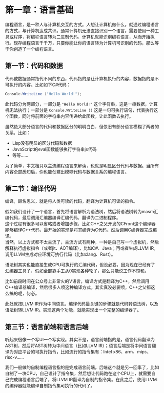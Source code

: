 # 第一章：语言基础

编程语言，是一种人与计算机交互的方式。人想让计算机做什么，就通过编程语言的方式，与计算机达成共识。通常计算机无法直接识别一个语言，需要使用一种工具或程序，将编程语言转为二进制代码，计算机就能识别编程语言，从而开始执行。现存编程语言千千万，只要你能让你的语言转为计算机可识别的代码，那么等于你创造了一个编程语言。

## 第一节：代码和数据

代码或数据通常指代不同的东西，代码指的是让计算机执行的内容，数据指的是不可执行的内容。比如如下C#代码：

```csharp
Console.WriteLine ("Hello World!");
```

此代码分为两部分，一部分是 `"Hello World!"` 这个字符串，这是一串数据，计算机无法执行；一部分是 `Console.WriteLine ()` 这是一句可执行语句，代表执行这个函数，同时将前面的字符串内容传递给此函数，让此函数去执行。

虽然绝大部分语言的代码和数据区分的明明白白，但依旧有部分语言模糊了两者的关系，比如：

- Lisp没有明显的区分代码和数据
- JavaScript的eval函数能够执行字符串js代码
- 等等……

为了简单，本文档只以主流编程语言来解读，也就是明显区分代码与数据。当所有内容全部悉知后，你也能创建出模糊代码与数据关系的编程语言。

## 第二节：编译代码

编译，顾名思义，就是将人类可读的代码，翻译为计算机可读的指令。

假如我们设计了一个语言，首先将语言解析为语法树，然后将语法树转为masm汇编代码，最后调用汇编器编译汇编代码，翻译为二进制程序。  
这个过程有很多可以省略或者增加步骤，比如C++之父开发的CFront这个编译器能够编译C++代码，最开始的实现是将其编译为C代码，然后调用C编译器完成编译。  
当然，以上方式都不太主流了，主流方式有两种，一种是自己写一个虚拟机，然后解释执行虚拟指令（或者jit、AOT编译），比如C#、Java；再或者生成LLVM IR，调用LLVM生成对应环境可执行代码（比如clang、Rust）。

语法树其实也能直接生成CPU可执行的汇编代码，但没必要，因为现在已经有了汇编器工具了，假如全部靠手工从0实现各种轮子，那么只能说工作不饱和。

比如前段时间在公众号上非常火的V语言，编译方式是翻译为C++，然后调用C++编译器编译，然后很多人喷这种编译方式。其实真没必要喷，C++之父都这么搞的呢，何必。

此处就按LLVM IR作为中间语言。编译代码最关键的步骤就是代码转语法树，以及语法树转LLVM IR。实现这两个功能，就能实现出一个完整的编译器了。

## 第三节：语言前端和语言后端

听起来很像一个写UI一个写实现。其实不是，语言前端指的是，语言代码翻译为AST树，然后将AST树转为中间语言（比如LLVM IR）；语言后端是将中间语言翻译为对应平台的可执行指令，比如流行的指令集有：Intel x86、arm、mips、risc-v……

我们一般做的自制编程语言指的是完成语言前端。后端这个就是另一回事了，比如自制了一块CPU，自己设计了指令集，然后想让代码跑在这个CPU上，就需要自己完成编程语言后端了，将LLVM IR翻译为自制的指令集。在此之后，使用LLVM的编译器就能编译自制指令集可执行的代码了。
